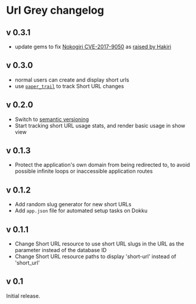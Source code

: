 # Url Grey changelog

## v 0.3.1

- update gems to fix [Nokogiri CVE-2017-9050](https://github.com/sparklemotion/nokogiri/issues/1673) as [raised by Hakiri](https://hakiri.io/projects/570308c3e1bc06/stacks/b4c647e4e04ef8/builds/ae1bb738e5f2b2/warnings?name=Denial+of+Service)

## v 0.3.0

- normal users can create and display short urls
- use [`paper_trail`](https://github.com/airblade/paper_trail) to track Short URL changes

## v 0.2.0

- Switch to [semantic versioning](http://semver.org)
- Start tracking short URL usage stats, and render basic usage in show view

## v 0.1.3

- Protect the application's own domain from being redirected to, to avoid possible infinite loops or inaccessible application routes

## v 0.1.2

- Add random slug generator for new short URLs
- Add `app.json` file for automated setup tasks on Dokku

## v 0.1.1

- Change Short URL resource to use short URL slugs in the URL as the parameter instead of the database ID
- Change Short URL resource paths to display 'short-url' instead of 'short_url'

## v 0.1

Initial release.